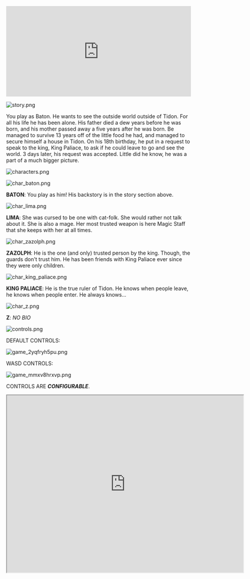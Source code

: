 <iframe src="https://widgets.gamejolt.com/package/v1?key=4sqerW2M" frameborder="0" width="500" height="245"></iframe>

<p><img title="story.png" src="https://i.gjcdn.net/data/games/7/238/459238/media/game-description/story-sn9ue4f8.png" alt="story.png" data-v-ab099602="" data-v-b229fa8a="" /></p>
<p>You play as Baton. He wants to see the outside world outside of Tidon. For all his life he has been alone. His father died a dew years before he was born, and his mother passed away a five years after he was born. Be managed to survive 13 years off of the little food he had, and managed to secure himself a house in Tidon. On his 18th birthday, he put in a request to speak to the king, King Paliace, to ask if he could leave to go and see the world. 3 days later, his request was accepted. Little did he know, he was a part of a much bigger picture.</p>
<p><img title="characters.png" src="https://i.gjcdn.net/data/games/7/238/459238/media/game-description/characters-52hmxs7k.png" alt="characters.png" data-v-ab099602="" data-v-b229fa8a="" /></p>
<p><img title="char_baton.png" src="https://i.gjcdn.net/data/games/7/238/459238/media/game-description/char_baton-tcdptywi.png" alt="char_baton.png" data-v-ab099602="" data-v-b229fa8a="" /></p>
<p><strong>BATON</strong>: You play as him! His backstory is in the story section above.</p>
<p><img title="char_lima.png" src="https://i.gjcdn.net/data/games/7/238/459238/media/game-description/char_lima-tbgns2r8.png" alt="char_lima.png" data-v-ab099602="" data-v-b229fa8a="" /></p>
<p><strong>LIMA</strong>: She was cursed to be one with cat-folk. She would rather not talk about it. She is also a mage. Her most trusted weapon is here Magic Staff that she keeps with her at all times.</p>
<p><img title="char_zazolph.png" src="https://i.gjcdn.net/data/games/7/238/459238/media/game-description/char_zazolph-esu4its2.png" alt="char_zazolph.png" data-v-ab099602="" data-v-b229fa8a="" /></p>
<p><strong>ZAZOLPH</strong>: He is the one (and only) trusted person by the king. Though, the guards don't trust him. He has been friends with King Paliace ever since they were only children.</p>
<p><img title="char_king_paliace.png" src="https://i.gjcdn.net/data/games/7/238/459238/media/game-description/char_king_paliace-bztjrc3g.png" alt="char_king_paliace.png" data-v-ab099602="" data-v-b229fa8a="" /></p>
<p><strong>KING PALIACE</strong>: He is the true ruler of Tidon. He knows when people leave, he knows when people enter. He always knows...</p>
<p><img title="char_z.png" src="https://i.gjcdn.net/data/games/7/238/459238/media/game-description/char_z-zsyv6skk.png" alt="char_z.png" data-v-ab099602="" data-v-b229fa8a="" /></p>
<p><strong>Z</strong>:&nbsp;<em>NO BIO</em></p>
<p><img title="controls.png" src="https://i.gjcdn.net/data/games/7/238/459238/media/game-description/controls-u6agvihm.png" alt="controls.png" data-v-ab099602="" data-v-b229fa8a="" /></p>
<p>DEFAULT CONTROLS:</p>
<p><img title="game_2yqfryh5pu.png" src="https://i.gjcdn.net/data/games/7/238/459238/media/game-description/game_2yqfryh5pu-zvnmwxjn.png" alt="game_2yqfryh5pu.png" data-v-ab099602="" data-v-b229fa8a="" /></p>
<p>WASD CONTROLS:</p>
<p><img title="game_mmxv8hrxvp.png" src="https://i.gjcdn.net/data/games/7/238/459238/media/game-description/game_mmxv8hrxvp-syx6rnyd.png" alt="game_mmxv8hrxvp.png" data-v-ab099602="" data-v-b229fa8a="" /></p>
<p>CONTROLS ARE&nbsp;<em><strong>CONFIGURABLE</strong></em>.</p>

<iframe src="https://drive.google.com/file/d/1E0UOBdzvxED1CzU250Sj5MgHEKOHcb8x/preview" width="640" height="480"></iframe>
